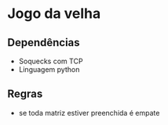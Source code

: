 # Jogo da velha

## Dependências
* Soquecks com TCP
* Linguagem python

## Regras
* se toda matriz estiver preenchida é empate